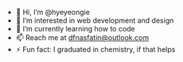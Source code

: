 - 👋 Hi, I’m @hyeyeongie
- 👀 I’m interested in web development and design
- 🌱 I’m currently learning how to code
- 📫 Reach me at dfnasfatin@outlook.com
- ⚡ Fun fact: I graduated in chemistry, if that helps

<!---
hyeyeongie/hyeyeongie is a ✨ special ✨ repository because its `README.md` (this file) appears on your GitHub profile.
You can click the Preview link to take a look at your changes.
--->
